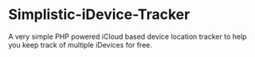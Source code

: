 # Simplistic-iDevice-Tracker
A very simple PHP powered iCloud based device location tracker to help you keep track of multiple iDevices for free.
